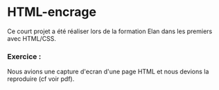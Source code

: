 # HTML-encrage

Ce court projet a été réaliser lors de la formation Elan dans les premiers avec HTML/CSS.


### Exercice :

Nous avions une capture d'ecran d'une page HTML et nous devions la reproduire (cf voir pdf). 